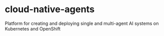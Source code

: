 # cloud-native-agents
Platform for creating and deploying single and multi-agent AI systems on Kubernetes and OpenShift
